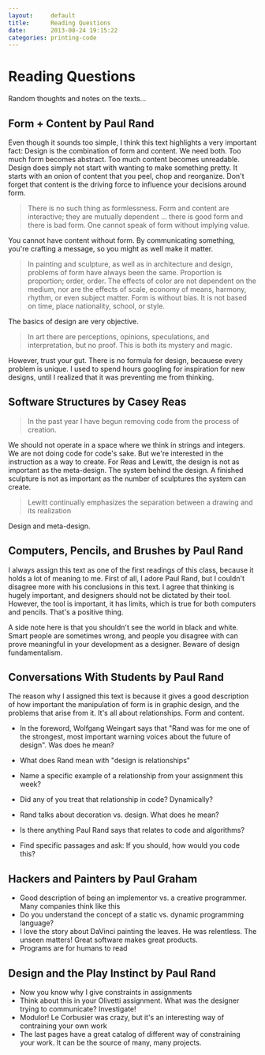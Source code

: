 ```yaml
---
layout:     default
title:      Reading Questions
date:       2013-08-24 19:15:22
categories: printing-code
---
```


Reading Questions
=================

Random thoughts and notes on the texts...

Form + Content by Paul Rand
---------------------------

Even though it sounds too simple, I think this text highlights a very important fact: Design is the combination of form and content. We need both. Too much form becomes abstract. Too much content becomes unreadable. Design does simply not start with wanting to make something pretty. It starts with an onion of content that you peel, chop and reorganize. Don't forget that content is the driving force to influence your decisions around form.


<blockquote>
There is no such thing as formlessness. Form and content are interactive; they are mutually dependent ... there is good form and there is bad form. One cannot speak of form without implying value.
</blockquote>

You cannot have content without form. By communicating something, you're crafting a message, so you might as well make it matter.

<blockquote>
In painting and sculpture, as well as in architecture and design, problems of form have always been the same. Proportion is proportion; order, order. The effects of color are not dependent on the medium, nor are the effects of scale, economy of means, harmony, rhythm, or even subject matter. Form is without bias. It is not based on time, place nationality, school, or style.
</blockquote>

The basics of design are very objective. 

<blockquote>
In art there are perceptions, opinions, speculations, and interpretation, but no proof. This is both its mystery and magic.
</blockquote>

However, trust your gut. There is no formula for design, becauese every problem is unique. I used to spend hours googling for inspiration for new designs, until I realized that it was preventing me from thinking.


Software Structures by Casey Reas
---------------------------------

<blockquote>
In the past year I have begun removing code from the process of creation.
</blockquote>

We should not operate in a space where we think in strings and integers. We are not doing code for code's sake. But we're interested in the instruction as a way to create. For Reas and Lewitt, the design is not as important as the meta-design. The system behind the design. A finished sculpture is not as important as the number of sculptures the system can create.

<blockquote>
Lewitt continually emphasizes the separation between a drawing and its realization
</blockquote>

Design and meta-design.


Computers, Pencils, and Brushes by Paul Rand
--------------------------------------------

I always assign this text as one of the first readings of this class, because it holds a lot of meaning to me. First of all, I adore Paul Rand, but I couldn't disagree more with his conclusions in this text. I agree that thinking is hugely important, and designers should not be dictated by their tool. However, the tool is important, it has limits, which is true for both computers and pencils. That's a positive thing.

A side note here is that you shouldn't see the world in black and white. Smart people are sometimes wrong, and people you disagree with can prove meaningful in your development as a designer. Beware of design fundamentalism.


Conversations With Students by Paul Rand
----------------------------------------

The reason why I assigned this text is because it gives a good description of how important the manipulation of form is in graphic design, and the problems that arise from it. It's all about relationships. Form and content.

* In the foreword, Wolfgang Weingart says that "Rand was for me one of the strongest, most important warning voices about the future of design". Was does he mean?

* What does Rand mean with "design is relationships"
* Name a specific example of a relationship from your assignment this week?
* Did any of you treat that relationship in code? Dynamically?
* Rand talks about decoration vs. design. What does he mean?

* Is there anything Paul Rand says that relates to code and algorithms?
* Find specific passages and ask: If you should, how would you code this?


Hackers and Painters by Paul Graham
----------------------------------

* Good description of being an implementor vs. a creative programmer. Many companies think like this
* Do you understand the concept of a static vs. dynamic programming language?
* I love the story about DaVinci painting the leaves. He was relentless. The unseen matters! Great software makes great products.
* Programs are for humans to read


Design and the Play Instinct by Paul Rand
------------------------------------------

* Now you know why I give constraints in assignments
* Think about this in your Olivetti assignment. What was the designer trying to communicate? Investigate!
* Modulor! Le Corbusier was crazy, but it's an interesting way of contraining your own work
* The last pages have a great catalog of different way of constraining your work. It can be the source of many, many projects.